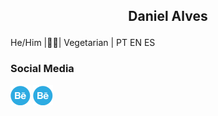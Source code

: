  ## <p style='text-align: center;'> Daniel Alves </p>
He/Him |🏳️‍🌈| Vegetarian | PT EN ES 


### Social Media
<img src="b.png" alt="behance">
<img src="b.png" alt="behance">

<!--
**coolalves/coolalves** is a ✨ _special_ ✨ repository because its `README.md` (this file) appears on your GitHub profile.

 
